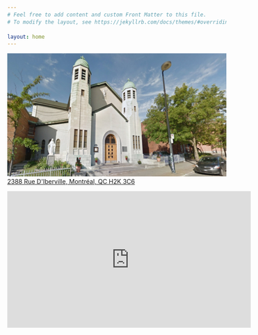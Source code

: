 ```yaml
---
# Feel free to add content and custom Front Matter to this file.
# To modify the layout, see https://jekyllrb.com/docs/themes/#overriding-theme-defaults

layout: home
---
```

![Church](assets/img/church_1.jpg)
[2388 Rue D'Iberville, Montréal, QC H2K 3C6](https://goo.gl/maps/bzQcvRP5gcxKyXX1A)

<iframe width="560" height="315" src="https://www.youtube.com/embed/YK1-bxgVvSw?&autoplay=1" frameborder="0">
</iframe>